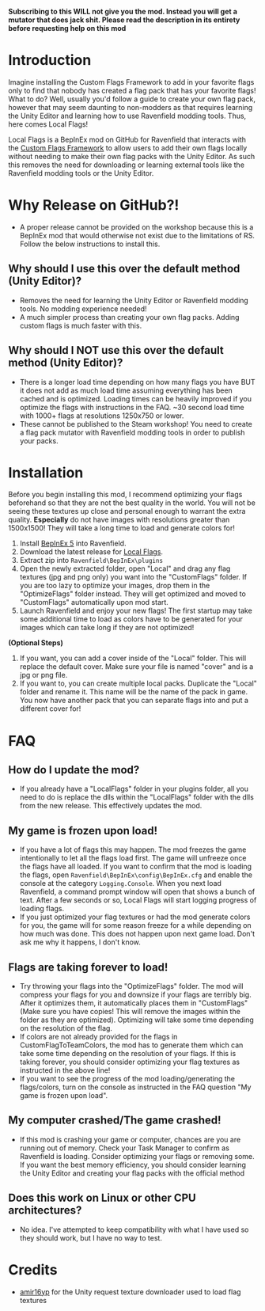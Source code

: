 **Subscribing to this WILL not give you the mod. Instead you will get a mutator that does jack shit. Please read the description in its entirety before requesting help on this mod**

# Introduction
Imagine installing the Custom Flags Framework to add in your favorite flags only to find that nobody has created a flag pack that has your favorite flags! What to do? Well, usually you'd follow a guide to create your own flag pack, however that may seem daunting to non-modders as that requires learning the Unity Editor and learning how to use Ravenfield modding tools. Thus, here comes Local Flags!

Local Flags is a BepInEx mod on GitHub for Ravenfield that interacts with the [Custom Flags Framework](https://steamcommunity.com/sharedfiles/filedetails/?id=3385310995) to allow users to add their own flags locally without needing to make their own flag packs with the Unity Editor. As such this removes the need for downloading or learning external tools like the Ravenfield modding tools or the Unity Editor.

# Why Release on GitHub?!
- A proper release cannot be provided on the workshop because this is a BepInEx mod that would otherwise not exist due to the limitations of RS. Follow the below instructions to install this.

## Why should I use this over the default method (Unity Editor)?
- Removes the need for learning the Unity Editor or Ravenfield modding tools. No modding experience needed!
- A much simpler process than creating your own flag packs. Adding custom flags is much faster with this.

## Why should I NOT use this over the default method (Unity Editor)?
- There is a longer load time depending on how many flags you have BUT it does not add as much load time assuming everything has been cached and is optimized. Loading times can be heavily improved if you optimize the flags with instructions in the FAQ. ~30 second load time with 1000+ flags at resolutions 1250x750 or lower.
- These cannot be published to the Steam workshop! You need to create a flag pack mutator with Ravenfield modding tools in order to publish your packs.

# Installation

Before you begin installing this mod, I recommend optimizing your flags beforehand so that they are not the best quality in the world. You will not be seeing these textures up close and personal enough to warrant the extra quality. **Especially** do not have images with resolutions greater than 1500x1500! They will take a long time to load and generate colors for!

1. Install [BepInEx 5](https://github.com/BepInEx/BepInEx) into Ravenfield.
2. Download the latest release for [Local Flags](https://github.com/MianReplicate/Local-Flags/releases).
3. Extract zip into ```Ravenfield\BepInEx\plugins```
4. Open the newly extracted folder, open "Local" and drag any flag textures (jpg and png only) you want into the "CustomFlags" folder. If you are too lazy to optimize your images, drop them in the "OptimizeFlags" folder instead. They will get optimized and moved to "CustomFlags" automatically upon mod start.
5. Launch Ravenfield and enjoy your new flags! The first startup may take some additional time to load as colors have to be generated for your images which can take long if they are not optimized!

**(Optional Steps)**

1. If you want, you can add a cover inside of the "Local" folder. This will replace the default cover. Make sure your file is named "cover" and is a jpg or png file.
2. If you want to, you can create multiple local packs. Duplicate the "Local" folder and rename it. This name will be the name of the pack in game. You now have another pack that you can separate flags into and put a different cover for!

# FAQ

## How do I update the mod?
- If you already have a "LocalFlags" folder in your plugins folder, all you need to do is replace the dlls within the "LocalFlags" folder with the dlls from the new release. This effectively updates the mod.

## My game is frozen upon load!
- If you have a lot of flags this may happen. The mod freezes the game intentionally to let all the flags load first. The game will unfreeze once the flags have all loaded. If you want to confirm that the mod is loading the flags, open ```Ravenfield\BepInEx\config\BepInEx.cfg``` and enable the console at the category ```Logging.Console```. When you next load Ravenfield, a command prompt window will open that shows a bunch of text. After a few seconds or so, Local Flags will start logging progress of loading flags.
- If you just optimized your flag textures or had the mod generate colors for you, the game will for some reason freeze for a while depending on how much was done. This does not happen upon next game load. Don't ask me why it happens, I don't know.

## Flags are taking forever to load!
- Try throwing your flags into the "OptimizeFlags" folder. The mod will compress your flags for you and downsize if your flags are terribly big. After it optimizes them, it automatically places them in "CustomFlags" (Make sure you have copies! This will remove the images within the folder as they are optimized). Optimizing will take some time depending on the resolution of the flag.
- If colors are not already provided for the flags in CustomFlagToTeamColors, the mod has to generate them which can take some time depending on the resolution of your flags. If this is taking forever, you should consider optimizing your flag textures as instructed in the above line!
- If you want to see the progress of the mod loading/generating the flags/colors, turn on the console as instructed in the FAQ question "My game is frozen upon load".

## My computer crashed/The game crashed!
- If this mod is crashing your game or computer, chances are you are running out of memory. Check your Task Manager to confirm as Ravenfield is loading. Consider optimizing your flags or removing some. If you want the best memory efficiency, you should consider learning the Unity Editor and creating your flag packs with the official method

## Does this work on Linux or other CPU architectures?
- No idea. I've attempted to keep compatibility with what I have used so they should work, but I have no way to test.

# Credits
- [amir16yp](https://github.com/amir16yp) for the Unity request texture downloader used to load flag textures
